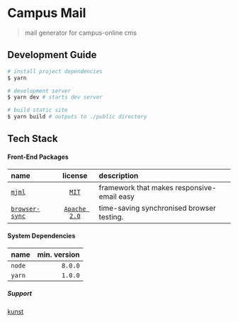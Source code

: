 # Campus Mail

> mail generator for campus-online cms

## Development Guide
```bash
# install project dependencies
$ yarn

# development server
$ yarn dev # starts dev server

# build static site
$ yarn build # outputs to ./public directory
```


## Tech Stack

#### Front-End Packages

| name | license | description |
|:-----|:-------:|:------------|
| [`mjml`](https://mjml.io/) | [`MIT`](https://github.com/mjmlio/mjml/blob/master/LICENSE.md) | framework that makes responsive-email easy |
| [`browser-sync`](https://browsersync.io/) | [`Apache 2.0`](https://github.com/BrowserSync/browser-sync/blob/master/LICENSE) | time-saving synchronised browser testing. |


#### System Dependencies
| name   | min. version |
|:-------|-------------:|
| `node` |      `8.0.0` |
| `yarn` |      `1.0.0` |


##### Support

[kunst](https://kunst.com.br)
